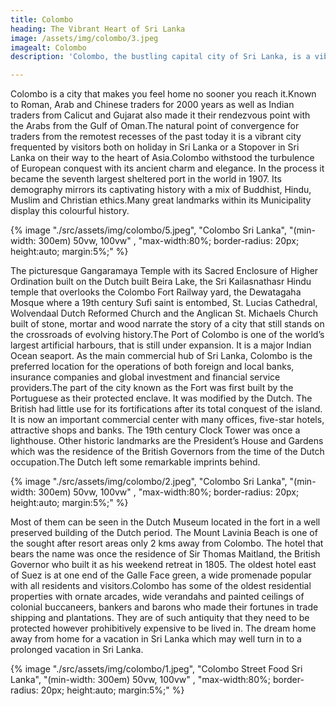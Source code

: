 ```yaml
---
title: Colombo
heading: The Vibrant Heart of Sri Lanka
image: /assets/img/colombo/3.jpeg
imagealt: Colombo
description: 'Colombo, the bustling capital city of Sri Lanka, is a vibrant and diverse destination filled with history, culture, and entertainment.'

---
```


Colombo is a city that makes you feel home no sooner you reach it.Known to Roman, Arab and Chinese traders for 2000 years as well as Indian traders from Calicut and Gujarat also made it their rendezvous point with the Arabs from the Gulf of Oman.The natural point of convergence for traders from the remotest recesses of the past today it is a vibrant city frequented by visitors both on holiday in Sri Lanka or a Stopover in Sri Lanka on their way to the heart of Asia.Colombo withstood the turbulence of European conquest with its ancient charm and elegance. In the process it became the seventh largest sheltered port in the world in 1907. Its demography mirrors its captivating history with a mix of Buddhist, Hindu, Muslim and Christian ethics.Many great landmarks within its Municipality display this colourful history.

{% image "./src/assets/img/colombo/5.jpeg", "Colombo Sri Lanka", "(min-width: 300em) 50vw, 100vw" , "max-width:80%; border-radius: 20px; height:auto; margin:5%;" %}



The picturesque Gangaramaya Temple with its Sacred Enclosure of Higher Ordination built on the Dutch built Beira Lake, the Sri Kailasnathasr Hindu temple that overlooks the Colombo Fort Railway yard, the Dewatagaha Mosque where a 19th century Sufi saint is entombed, St. Lucias Cathedral, Wolvendaal Dutch Reformed Church and the Anglican St. Michaels Church built of stone, mortar and wood narrate the story of a city that still stands on the crossroads of evolving history.The Port of Colombo is one of the world’s largest artificial harbours, that is still under expansion. It is a major Indian Ocean seaport. As the main commercial hub of Sri Lanka, Colombo is the preferred location for the operations of both foreign and local banks, insurance companies and global investment and financial service providers.The part of the city known as the Fort was first built by the Portuguese as their protected enclave. It was modified by the Dutch. The British had little use for its fortifications after its total conquest of the island. It is now an important commercial center with many offices, five-star hotels, attractive shops and banks. The 19th century Clock Tower was once a lighthouse. Other historic landmarks are the President’s House and Gardens which was the residence of the British Governors from the time of the Dutch occupation.The Dutch left some remarkable imprints behind.

{% image "./src/assets/img/colombo/2.jpeg", "Colombo Sri Lanka", "(min-width: 300em) 50vw, 100vw" , "max-width:80%; border-radius: 20px; height:auto; margin:5%;" %}



Most of them can be seen in the Dutch Museum located in the fort in a well preserved building of the Dutch period. The Mount Lavinia Beach is one of the sought after resort areas only 2 kms away from Colombo. The hotel that bears the name was once the residence of Sir Thomas Maitland, the British Governor who built it as his weekend retreat in 1805. The oldest hotel east of Suez is at one end of the Galle Face green, a wide promenade popular with all residents and visitors.Colombo has some of the oldest residential properties with ornate arcades, wide verandahs and painted ceilings of colonial buccaneers, bankers and barons who made their fortunes in trade shipping and plantations. They are of such antiquity that they need to be protected however prohibitively expensive to be lived in. The dream home away from home for a vacation in Sri Lanka which may well turn in to a prolonged vacation in Sri Lanka.

{% image "./src/assets/img/colombo/1.jpeg", "Colombo Street Food Sri Lanka", "(min-width: 300em) 50vw, 100vw" , "max-width:80%; border-radius: 20px; height:auto; margin:5%;" %}
